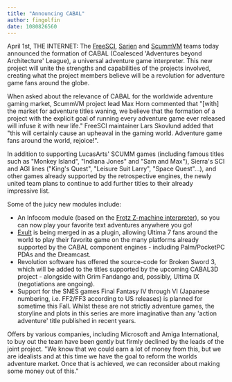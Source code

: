```yaml
---
title: "Announcing CABAL"
author: fingolfin
date: 1080826560
---
```


April 1st, THE INTERNET: The [FreeSCI](http://freesci.org/), [Sarien](http://sarien.sourceforge.net/) and [ScummVM](http://www.scummvm.org/) teams today announced the formation of CABAL (Coalesced 'Adventures beyond Architecture' League), a universal adventure game interpreter. This new project will unite the strengths and capabilities of the projects involved, creating what the project members believe will be a revolution for adventure game fans around the globe.

When asked about the relevance of CABAL for the worldwide adventure gaming market, ScummVM project lead Max Horn commented that "\[with\] the market for adventure titles waning, we believe that the formation of a project with the explicit goal of running every adventure game ever released will infuse it with new life." FreeSCI maintainer Lars Skovlund added that "this will certainly cause an upheaval in the gaming world. Adventure game fans around the world, rejoice!".

In addition to supporting LucasArts' SCUMM games (including famous titles such as "Monkey Island", "Indiana Jones" and "Sam and Max"), Sierra's SCI and AGI lines ("King's Quest", "Leisure Suit Larry", "Space Quest"...), and other games already supported by the retrospective engines, the newly united team plans to continue to add further titles to their already impressive list.

Some of the juicy new modules include:

*   An Infocom module (based on the [Frotz Z-machine interpreter](http://www.cs.csubak.edu/~dgriffi/proj/frotz/)), so you can now play your favorite text adventures anywhere you go!
*   [Exult](http://exult.sourceforge.net) is being merged in as a plugin, allowing Ultima 7 fans around the world to play their favorite game on the many platforms already supported by the CABAL component engines - including Palm/PocketPC PDAs and the Dreamcast.
*   Revolution software has offered the source-code for Broken Sword 3, which will be added to the titles supported by the upcoming CABAL3D project - alongside with Grim Fandango and, possibly, Ultima IX (negotiations are ongoing).
*   Support for the SNES games Final Fantasy IV through VI (Japanese numbering, i.e. FF2/FF3 according to US releases) is planned for sometime this Fall. Whilst these are not strictly adventure games, the storyline and plots in this series are more imaginative than any 'action adventure' title published in recent years.

Offers by various companies, including Microsoft and Amiga International, to buy out the team have been gently but firmly declined by the leads of the joint project. "We know that we could earn a lot of money from this, but we are idealists and at this time we have the goal to reform the worlds adventure market. Once that is achieved, we can reconsider about making some money out of this."
